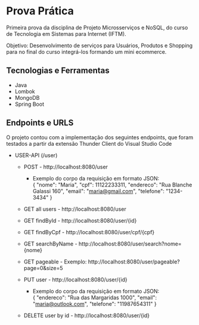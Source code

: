 # Prova Prática

Primeira prova da disciplina de Projeto Microsserviços e NoSQL, do curso de Tecnologia em Sistemas para Internet (IFTM).

Objetivo: Desenvolvimento de serviços para Usuários, Produtos e Shopping para no final do curso integrá-los formando um mini ecommerce.

## Tecnologias e Ferramentas

- Java
- Lombok
- MongoDB
- Spring Boot

## Endpoints e URLS

O projeto contou com a implementação dos seguintes endpoints, que foram testados a partir da extensão Thunder Client do Visual Studio Code

- USER-API (/user)

  - POST - http://localhost:8080/user
    + Exemplo do corpo da requisição em formato JSON:<br>
        {
      "nome": "Maria",
      "cpf": 11122233311,
      "endereco": "Rua Blanche Galassi 160",
      "email": "maria@gmail.com",
      "telefone": "1234-3434"
      }

  - GET all users - http://localhost:8080/user
       
  - GET findById - http://localhost:8080/user/{id}
    
  - GET findByCpf - http://localhost:8080/user/cpf/{cpf}

  - GET searchByName - http://localhost:8080/user/search?nome={nome}

  - GET pageable - Exemplo: http://localhost:8080/user/pageable?page=0&size=5
 
  - PUT user - http://localhost:8080/user/{id}
    + Exemplo do corpo da requisição em formato JSON:<br>
        {
      "endereco": "Rua das Margaridas 1000",
      "email": "maria@outlook.com",
      "telefone": "11987654311"
      }
      
  - DELETE user by id - http://localhost:8080/user/{id}
    
